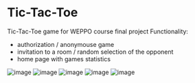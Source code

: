 # Tic-Tac-Toe
Tic-Tac-Toe game for WEPPO course final project
Functionality: 
- authorization / anonymouse game
- invitation to a room / random selection of the opponent 
- home page with games statistics 

![image](https://user-images.githubusercontent.com/73532090/166159170-42795459-a6fd-4539-84e1-b319c2cc63da.png)
![image](https://user-images.githubusercontent.com/73532090/166159325-c9523f2b-ee8f-4786-8347-926efc22c2ab.png)
![image](https://user-images.githubusercontent.com/73532090/166159219-c5083798-3064-4dc2-bc91-003eb23743bb.png)
![image](https://user-images.githubusercontent.com/73532090/166159306-e939a968-52ee-4078-b927-08a20923112c.png)
![image](https://user-images.githubusercontent.com/73532090/166159348-1f61e9c9-1610-4663-8d5e-4cf7956beef7.png)
